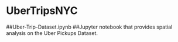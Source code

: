 # UberTripsNYC
##Uber-Trip-Dataset.ipynb
##Jupyter notebook that provides spatial analysis on the Uber Pickups Dataset.
